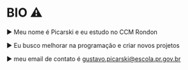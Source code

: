 # BIO ⚠️
▶️ Meu nome é Picarski e eu estudo no CCM Rondon

▶️ Eu busco melhorar na programação e criar novos projetos

▶️ meu email de contato é gustavo.picarski@escola.pr.gov.br
